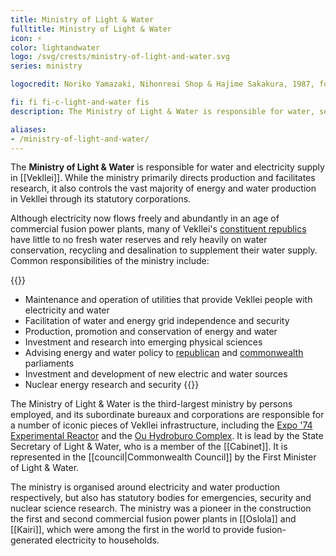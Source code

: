 ```yaml
---
title: Ministry of Light & Water
fulltitle: Ministry of Light & Water
icon: ⚡️
color: lightandwater
logo: /svg/crests/ministry-of-light-and-water.svg
series: ministry

logocredit: Noriko Yamazaki, Nihonreai Shop & Hajime Sakakura, 1987, for Takatsu Barber and Beauty College.

fi: fi fi-c-light-and-water fis
description: The Ministry of Light & Water is responsible for water, sewerage, waste management and electricity supply in Vekllei.

aliases:
- /ministry-of-light-and-water/
---
```

The <span class="fi fi-c-light-and-water fis"></span> **Ministry of Light & Water** is responsible for water and electricity supply in [[Vekllei]]. While the ministry primarily directs production and facilitates research, it also controls the vast majority of energy and water production in Vekllei through its statutory corporations.

Although electricity now flows freely and abundantly in an age of commercial fusion power plants, many of Vekllei's [constituent republics](/republics/) have little to no fresh water reserves and rely heavily on water conservation, recycling and desalination to supplement their water supply. Common responsibilities of the ministry include:

{{<note>}}
* Maintenance and operation of utilities that provide Vekllei people with electricity and water
* Facilitation of water and energy grid independence and security
* Production, promotion and conservation of energy and water
* Investment and research into emerging physical sciences
* Advising energy and water policy to [republican](/republics/) and [commonwealth](/constituents/) parliaments
* Investment and development of new electric and water sources
* Nuclear energy research and security
{{</note>}}

The Ministry of Light & Water is the third-largest ministry by persons employed, and its subordinate bureaux and corporations are responsible for a number of iconic pieces of Vekllei infrastructure, including the [Expo '74 Experimental Reactor](/posts/2019-09-15-reactor/) and the [Ou Hydroburo Complex](/posts/2020-04-21-hydro/). It is lead by the State Secretary of Light & Water, who is a member of the [[Cabinet]]. It is represented in the [[council|Commonwealth Council]] by the First Minister of Light & Water.

The ministry is organised around electricity and water production respectively, but also has statutory bodies for emergencies, security and nuclear science research. The ministry was a pioneer in the construction the first and second commercial fusion power plants in [[Oslola]] and [[Kairi]], which were among the first in the world to provide fusion-generated electricity to households.